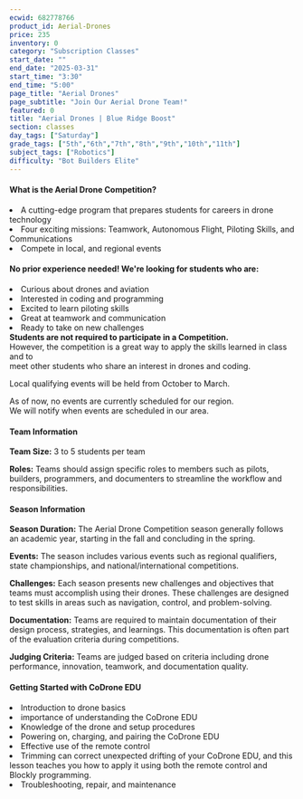 ```yaml
---
ecwid: 682778766
product_id: Aerial-Drones
price: 235
inventory: 0
category: "Subscription Classes"
start_date: ""
end_date: "2025-03-31"
start_time: "3:30"
end_time: "5:00"
page_title: "Aerial Drones"
page_subtitle: "Join Our Aerial Drone Team!"
featured: 0
title: "Aerial Drones | Blue Ridge Boost"
section: classes
day_tags: ["Saturday"]
grade_tags: ["5th","6th","7th","8th","9th","10th","11th"]
subject_tags: ["Robotics"]
difficulty: "Bot Builders Elite"
---
```

<div>
	<h4>What is the Aerial Drone Competition?</h4>
</div>
<div>
</div>
<div>
	<li>A cutting-edge program that prepares students for careers in drone technology</li>
</div>
<div>
	<li>Four exciting missions: Teamwork, Autonomous Flight, Piloting Skills, and Communications</li>
</div>
<div>
	<li>Compete in local, and regional events</li>
</div>
<div>
</div>
<div>
	<h4>No prior experience needed! We're looking for students who are:</h4>
</div>
<div>
</div>
<div>
	<li>Curious about drones and aviation</li>
</div>
<div>
	<li>Interested in coding and programming</li>
</div>
<div>
	<li>Excited to learn piloting skills</li>
</div>
<div>
	<li>Great at teamwork and communication</li>
</div>
<div>
	<li>Ready to take on new challenges</li>
</div>
<div>
</div>
<div>
</div>
<div><strong>Students are not required to participate in a Competition. </strong>
</div>
<div>However, the competition is a great way to apply the skills learned in class and to
</div>
<div>meet other students who share an interest in drones and coding.
</div>
<div>
	<p>Local qualifying events will be held from October to March.
	</p>
</div>
<div>  As of now, no events are currently scheduled for our region.
</div>
<div>  We will notify when events are scheduled in our area.
</div>
<div>
</div>
<div>
	<h4>Team Information</h4>
</div>
<div>
	<p><strong>Team Size:</strong> 3 to 5 students per team
	</p>
</div>
<div>
	<p><strong>Roles:</strong> Teams should assign specific roles to members such as pilots, builders, programmers, and documenters to streamline the workflow and responsibilities.
	</p>
</div>
<div>
	<h4>Season Information</h4>
</div>
<div>
	<p><strong>Season Duration:</strong> The Aerial Drone Competition season generally follows an academic year, starting in the fall and concluding in the spring.
	</p>
</div>
<div>
	<p><strong>Events:</strong> The season includes various events such as regional qualifiers, state championships, and national/international competitions.
	</p>
</div>
<div>
	<p><strong>Challenges:</strong> Each season presents new challenges and objectives that teams must accomplish using their drones. These challenges are designed to test skills in areas such as navigation, control, and problem-solving.
	</p>
</div>
<div>
	<p><strong>Documentation:</strong> Teams are required to maintain documentation of their design process, strategies, and learnings. This documentation is often part of the evaluation criteria during competitions.
	</p>
</div>
<div>
	<p><strong>Judging Criteria:</strong> Teams are judged based on criteria including drone performance, innovation, teamwork, and documentation quality.
	</p>
</div>
<div>
	<h4>Getting Started with CoDrone EDU</h4>
</div>
<div>
	<div>
		<div>
		</div>
		<div>
			<li>Introduction to drone basics</li>
		</div>
		<div>
			<li>importance of understanding the CoDrone EDU</li>
		</div>
		<div>
			<li>Knowledge of the drone and setup procedures</li>
		</div>
		<div>
			<li>Powering on, charging, and pairing the CoDrone EDU</li>
		</div>
		<div>
			<li>Effective use of the remote control</li>
		</div>
		<div>
		</div>
		<div>
			<div class="checkpoint">
			</div>
		</div>
	</div>
	<div>
		<div>
			<div>
				<li>Trimming can correct unexpected drifting of your CoDrone EDU, and this lesson teaches you how to apply it using both the remote control and Blockly programming.</li>
			</div>
			<div>
			</div>
			<div>
				<li>Troubleshooting, repair, and maintenance</li>
			</div>
			<div>
			</div>
			<div>
				<div class="checkpoint">
				</div>
				<div>
					<h5><br></h5>
				</div>
			</div>
		</div>
	</div>
	<div>
		<div>
		</div>
	</div>
	<div>
	</div>
</div>
